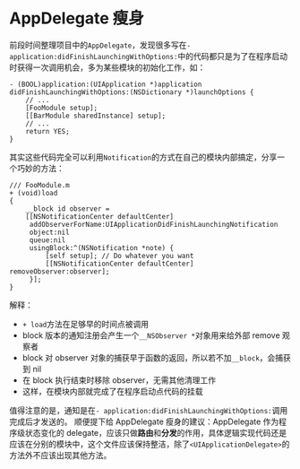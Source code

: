 # AppDelegate 瘦身

前段时间整理项目中的`AppDelegate`，发现很多写在`- application:didFinishLaunchingWithOptions:`中的代码都只是为了在程序启动时获得一次调用机会，多为某些模块的初始化工作，如：

```
- (BOOL)application:(UIApplication *)application
didFinishLaunchingWithOptions:(NSDictionary *)launchOptions {
    // ...
    [FooModule setup];
    [[BarModule sharedInstance] setup];
    // ...
    return YES;
}
```

其实这些代码完全可以利用`Notification`的方式在自己的模块内部搞定，分享一个巧妙的方法： 

```
/// FooModule.m
+ (void)load
{
    __block id observer =
    [[NSNotificationCenter defaultCenter]
     addObserverForName:UIApplicationDidFinishLaunchingNotification
     object:nil
     queue:nil
     usingBlock:^(NSNotification *note) {
         [self setup]; // Do whatever you want
         [[NSNotificationCenter defaultCenter] removeObserver:observer];
     }];
}
```

解释：

- `+ load`方法在足够早的时间点被调用
- block 版本的通知注册会产生一个`__NSObserver *`对象用来给外部 remove 观察者
- block 对 observer 对象的捕获早于函数的返回，所以若不加`__block`，会捕获到 nil
- 在 block 执行结束时移除 observer，无需其他清理工作
- 这样，在模块内部就完成了在程序启动点代码的挂载

值得注意的是，通知是在`- application:didFinishLaunchingWithOptions:`调用完成后才发送的。
顺便提下给 AppDelegate 瘦身的建议：AppDelegate 作为程序级状态变化的 delegate，应该只做**路由**和**分发**的作用，具体逻辑实现代码还是应该在分别的模块中，这个文件应该保持整洁，除了`<UIApplicationDelegate>`的方法外不应该出现其他方法。